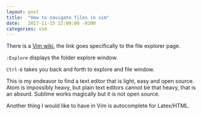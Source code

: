 ```yaml
---
layout: post
title:  "How to navigate files in vim"
date:   2017-11-15 12:00:00 -0200
categories: vim
---
```


There is a [Vim wiki][wiki], the link goes specifically to the file explorer page.

`:Explore` displays the folder explore window.

`Ctrl-6` takes you back and forth to explore and file window.

This is my endeavor to find a text editor that is light, easy and open source.
Atom is impossibly heavy, but plain text editors cannot be that heavy,
that is an absurd.
Sublime works magically but it is not open source.

Another thing I would like to have in Vim is autocomplete for Latex/HTML.

[wiki]: http://vim.wikia.com/wiki/File_explorer
